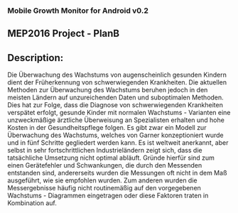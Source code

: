 ### Mobile Growth Monitor for Android v0.2

## MEP2016 Project - PlanB

## Description:

Die Überwachung des Wachstums von augenscheinlich gesunden Kindern dient der Früherkennung von schwerwiegenden Krankheiten. 
Die aktuellen Methoden zur Überwachung des Wachstums beruhen jedoch in den meisten Ländern auf unzureichenden Daten und 
suboptimalen Methoden. Dies hat zur Folge, dass die Diagnose von schwerwiegenden Krankheiten verspätet erfolgt, gesunde
Kinder mit normalen Wachstums - Varianten eine unzweckmäßige ärztliche Überweisung an Spezialisten erhalten und hohe Kosten
in der Gesundheitspflege folgen. 
Es gibt zwar ein Modell zur Überwachung des Wachstums, welches von Garner konzeptioniert wurde und in fünf Schritte gegliedert
werden kann. Es ist weltweit anerkannt, aber selbst in sehr fortschrittlichen Industrieländern zeigt sich, dass die tatsächliche
Umsetzung nicht optimal abläuft. Gründe hierfür sind zum einen Gerätefehler und Schwankungen, die durch den Messenden entstanden
sind, andererseits wurden die Messungen oft nicht in dem Maß ausgeführt, wie sie empfohlen wurden. Zum anderen wurden die
Messergebnisse häufig nicht routinemäßig auf den vorgegebenen Wachstums - Diagrammen eingetragen oder diese Faktoren traten in Kombination auf.
